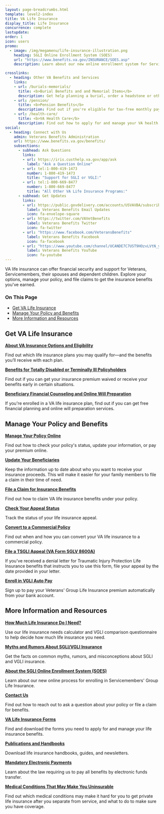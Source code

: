 ```yaml
---
layout: page-breadcrumbs.html
template: level2-index
title: VA Life Insurance
display_title: Life Insurance
concurrence: complete
lastupdate:
order: 1
icon: users
promo:
  - image: /img/megamenu/life-insurance-illustration.png
    heading: SGLI Online Enrollment System (SOES)
    url: "https://www.benefits.va.gov/INSURANCE/SOES.asp"
    description: Learn about our new online enrollment system for Servicemembers' Group Life Insurance.

crosslinks:
  - heading: Other VA Benefits and Services
    links:
    - url: /burials-memorials/
      title: <b>Burial Benefits and and Memorial Items</b>
      description: Get help planning a burial, order a headstone or other memorial item, and apply for survivor and dependent benefits.
    - url: /pension/
      title: <b>Pension Benefits</b>
      description: Find out if you're eligible for tax-free monthly payments as a wartime Veteran or surviving spouse or child.
    - url: /health-care/
      title: <b>VA Health Care</b>
      description: Find out how to apply for and manage your VA health care benefits.
social:
  - heading: Connect with Us
    admin: Veterans Benefits Administration
    url: https://www.benefits.va.gov/benefits/
    subsections:
      - subhead: Ask Questions
        links:
        - url: https://iris.custhelp.va.gov/app/ask
          label: "Ask a Question Online"
        - url: tel:1-800-419-1473
          number: 1-800-419-1473
          title: "Support for SGLI or VGLI:"
        - url: tel:1-800-669-8477
          number: 1-800-669-8477
          title: "All Other VA Life Insurance Programs:"
      - subhead: Get Updates
        links:
        - url: https://public.govdelivery.com/accounts/USVAVBA/subscriber/new
          label: Veterans Benefits Email Updates
          icon: fa-envelope-square
        - url: https://twitter.com/VAVetBenefits
          label: Veterans Benefits Twitter
          icon: fa-twitter
        - url: "https://www.facebook.com/VeteransBenefits"
          label: Veterans Benefits Facebook
          icon: fa-facebook
        - url: "https://www.youtube.com/channel/UCANDE7C7UST9HOzvLVtN_yg"
          label: Veterans Benefits YouTube
          icon: fa-youtube
---
```

<p class="va-introtext">
VA life insurance can offer financial security and support for Veterans, Servicemembers, their spouses and dependent children. Explore your options, manage your policy, and file claims to get the insurance benefits you've earned.</p>

<h3>On This Page</h3>

<ul>
  <li><a href="#get">Get VA Life Insurance</a></li>
  <li><a href="#manage">Manage Your Policy and Benefits</a></li>
  <li><a href="#more">More Information and Resources</a></li>
</ul>

<section class='usa-grid'>
  <div class="va-h-ruled--stars"></div>
</section>

<section id="get" class="merger-majorlinks">

  <h2>Get VA Life Insurance</h2>

  <div class="link">
    <a href="/life-insurance/options-eligibility/"><b>About VA Insurance Options and Eligibility</b></a>
    <p>Find out which life insurance plans you may qualify for—and the benefits you’ll receive with each plan.</p>
  </div>

  <div class="link">
    <a href="/life-insurance/totally-disabled-or-terminally-ill/"><b>Benefits for Totally Disabled or Terminally Ill Policyholders</b></a>
    <p>Find out if you can get your insurance premium waived or receive your benefits early in certain situations.
  </div>

  <div class="link">
    <a href="https://benefits.va.gov/insurance/bfcs.asp"><b>Beneficiary Financial Counseling and Online Will Preparation</b></a>
    <p>If you're enrolled in a VA life insurance plan, find out if you can get free financial planning and online will preparation services.</p>
  </div>

</section>

<section class='usa-grid'>
  <div class="va-h-ruled--stars"></div>
</section>

<section id="manage" class="merger-majorlinks">

  <h2>Manage Your Policy and Benefits</h2>

  <div class="link">
    <a href="/life-insurance/manage-your-policy/"><b>Manage Your Policy Online</b></a>
    <p>Find out how to check your policy's status, update your information, or pay your premium online.</p>
    </div>

  <div class="link">
    <a href="https://benefits.va.gov/INSURANCE/updatebene.asp"><b>Update Your Beneficiaries</b></a>
    <p>Keep the information up to date about who you want to receive your insurance proceeds. This will make it easier for your family members to file a claim in their time of need.</p>
  </div>

  <div class="link">
    <a href="https://benefits.va.gov/INSURANCE/sglivgli.asp"><b>File a Claim for Insurance Benefits</b></a>
    <p>Find out how to claim VA life insurance benefits under your policy.</p>
  </div>

  <div class="link">
    <a href="track-claims"><b>Check Your Appeal Status</b></a>
    <p>Track the status of your life insurance appeal.</p>
  </div>

  <div class="link">
    <a href="https://www.benefits.va.gov/INSURANCE/converting.asp"><b>Convert to a Commercial Policy</b></a>
    <p>Find out when and how you can convert your VA life insurance to a commercial policy.</p>
  </div>

  <div class="link">
    <a href="/life-insurance/file-appeal-for-tsgli/"><b>File a TSGLI Appeal (VA Form SGLV 8600A)</b></a>
    <p>If you've received a denial letter for Traumatic Injury Protection Life Insurance benefits that instructs you to use this form, file your appeal by the date provided in your letter.</p>
  </div>

  <div class="link">
    <a href="https://www.benefits.va.gov/INSURANCE/vgli_auto_pay.asp"><b>Enroll in VGLI Auto Pay</b></a>
    <p>Sign up to pay your Veterans' Group Life Insurance premium automatically from your bank account.</p>
  </div>

</section>

<section class='usa-grid'>
  <div class="va-h-ruled--stars"></div>
</section>

<section id="more" class="merger-majorlinks">

  <h2>More Information and Resources</h2>

  <div class="link">
    <a href="https://benefits.va.gov/insurance/lifeins101.asp"><b>How Much Life Insurance Do I Need?</b></a>
    <p>Use our life insurance needs calculator and VGLI comparison questionnaire to help decide how much life insurance you need.</p>
  </div>

  <div class="link">
    <a href="https://www.benefits.va.gov/INSURANCE/sgli_myths_rumors.asp"><b>Myths and Rumors About SGLI/VGLI Insurance</b></a>
    <p>Get the facts on common myths, rumors, and misconceptions about SGLI and VGLI insurance.</p>
  </div>

  <div class="link">
    <a href="https://www.benefits.va.gov/INSURANCE/SOES.asp"><b>About the SGLI Online Enrollment System (SOES)</b></a>
    <p>Learn about our new online process for enrolling in Servicemembers' Group Life Insurance.</p>
  </div>

  <div class="link">
    <a href="https://www.benefits.va.gov/INSURANCE/resources-contact.asp"><b>Contact Us</b></a>
    <p>Find out how to reach out to ask a question about your policy or file a claim for benefits.</p>
  </div>

  <div class="link">
    <a href="https://www.benefits.va.gov/INSURANCE/resources-forms.asp"><b>VA Life Insurance Forms</b></a>
    <p>Find and download the forms you need to apply for and manage your life insurance benefits.</p>
  </div>

  <div class="link">
    <a href="https://www.benefits.va.gov/INSURANCE/ins_publications.asp"><b>Publications and Handbooks</b></a>
    <p>Download life insurance handbooks, guides, and newsletters.</p>
  </div>

  <div class="link">
    <a href="https://www.benefits.va.gov/INSURANCE/payments-eft.asp"><b>Mandatory Electronic Payments</b></a>
    <p>Learn about the law requiring us to pay all benefits by electronic funds transfer.</p>
  </div>

  <div class="link">
    <a href="https://www.benefits.va.gov/INSURANCE/uninsurable.asp"><b>Medical Conditions That May Make You Uninsurable</b></a>
    <p>Find out which medical conditions may make it hard for you to get private life insurance after you separate from service, and what to do to make sure you have coverage. </p>
  </div>

</section>
